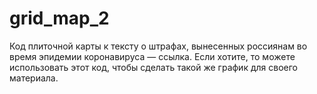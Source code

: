 # grid_map_2
Код плиточной карты к тексту о штрафах, вынесенных россиянам во время эпидемии коронавируса — ссылка. Если хотите, то можете использовать этот код, чтобы сделать такой же график для своего материала.
